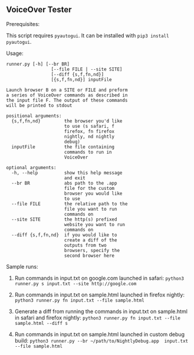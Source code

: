 ## VoiceOver Tester

Prerequisites:

This script requires `pyautogui`. It can be installed with `pip3 install pyautogui`.

Usage:
```
runner.py [-h] [--br BR]
                 [--file FILE | --site SITE]
                 [--diff {s,f,fn,nd}]
                 [{s,f,fn,nd}] inputFile

Launch browser B on a SITE or FILE and preform
a series of VoiceOver commands as described in
the input file F. The output of these commands
will be printed to stdout

positional arguments:
  {s,f,fn,nd}         the browser you'd like
                      to use (s safari, f
                      firefox, fn firefox
                      nightly, nd nightly
                      debug)
  inputFile           the file containing
                      commands to run in
                      VoiceOver

optional arguments:
  -h, --help          show this help message
                      and exit
  --br BR             abs path to the .app
                      file for the custom
                      browser you would like
                      to use
  --file FILE         the relative path to the
                      file you want to run
                      commands on
  --site SITE         the http(s) prefixed
                      website you want to run
                      commands on
  --diff {s,f,fn,nd}  if you would like to
                      create a diff of the
                      outputs from two
                      browsers, specify the
                      second browser here
```

Sample runs:

1. Run commands in input.txt on google.com launched in safari:
`python3 runner.py s input.txt --site http://google.com`

2. Run commands in input.txt on sample.html launched in firefox nightly:
`python3 runner.py fn input.txt --file sample.html`

3. Generate a diff from running the commands in input.txt on sample.html in safari and firefox nightly:
`python3 runner.py fn input.txt --file sample.html --diff s`

4. Run commands in input.txt on sample.html launched in custom debug build:
`python3 runner.py --br ~/path/to/NightlyDebug.app  input.txt --file sample.html`
